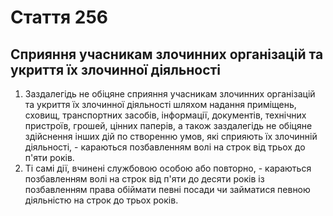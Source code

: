 Cтаття 256
====
Сприяння учасникам злочинних організацій та укриття їх злочинної діяльності
----
1. Заздалегідь не обіцяне сприяння учасникам злочинних організацій та укриття їх злочинної діяльності шляхом надання приміщень, сховищ, транспортних засобів, інформації, документів, технічних пристроїв, грошей, цінних паперів, а також заздалегідь не обіцяне здійснення інших дій по створенню умов, які сприяють їх злочинній діяльності, -
караються позбавленням волі на строк від трьох до п'яти років.
2. Ті самі дії, вчинені службовою особою або повторно, -
караються позбавленням волі на строк від п'яти до десяти років із позбавленням права обіймати певні посади чи займатися певною діяльністю на строк до трьох років.
